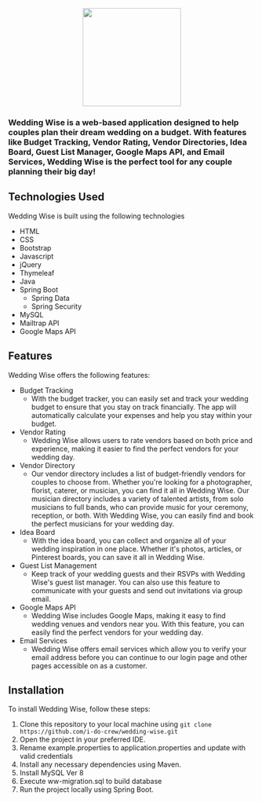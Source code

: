 <div align="center">
<img src="src/main/resources/static/img/wedding_wise_logo_and_brand.png"  height="200">
</div>

### Wedding Wise is a web-based application designed to help couples plan their dream wedding on a budget. With features like Budget Tracking, Vendor Rating, Vendor Directories, Idea Board, Guest List Manager, Google Maps API, and Email Services, Wedding Wise is the perfect tool for any couple planning their big day!


## Technologies Used

Wedding Wise is built using the following technologies

- HTML
- CSS
- Bootstrap
- Javascript
- jQuery
- Thymeleaf
- Java
- Spring Boot
  - Spring Data
  - Spring Security
- MySQL
- Mailtrap API
- Google Maps API


## Features

Wedding Wise offers the following features:

- Budget Tracking 
  - With the budget tracker, you can easily set and track your wedding budget to ensure that you stay on track financially. The app will automatically calculate your expenses and help you stay within your budget.
- Vendor Rating
  - Wedding Wise allows users to rate vendors based on both price and experience, making it easier to find the perfect vendors for your wedding day.
- Vendor Directory
  - Our vendor directory includes a list of budget-friendly vendors for couples to choose from. Whether you're looking for a photographer, florist, caterer, or musician, you can find it all in Wedding Wise. Our musician directory includes a variety of talented artists, from solo musicians to full bands, who can provide music for your ceremony, reception, or both. With Wedding Wise, you can easily find and book the perfect musicians for your wedding day.
- Idea Board
  - With the idea board, you can collect and organize all of your wedding inspiration in one place. Whether it's photos, articles, or Pinterest boards, you can save it all in Wedding Wise.
- Guest List Management
  - Keep track of your wedding guests and their RSVPs with Wedding Wise's guest list manager. You can also use this feature to communicate with your guests and send out invitations via group email.
- Google Maps API
  - Wedding Wise includes Google Maps, making it easy to find wedding venues and vendors near you. With this feature, you can easily find the perfect vendors for your wedding day.
- Email Services
  - Wedding Wise offers email services which allow you to verify your email address before you can continue to our login page and other pages accessible on as a customer.


## Installation

To install Wedding Wise, follow these steps:

1. Clone this repository to your local machine using `git clone https://github.com/i-do-crew/wedding-wise.git`
2. Open the project in your preferred IDE.
3. Rename example.properties to application.properties and update with valid credentials
3. Install any necessary dependencies using Maven.
4. Install MySQL Ver 8
5. Execute ww-migration.sql to build database
4. Run the project locally using Spring Boot.
